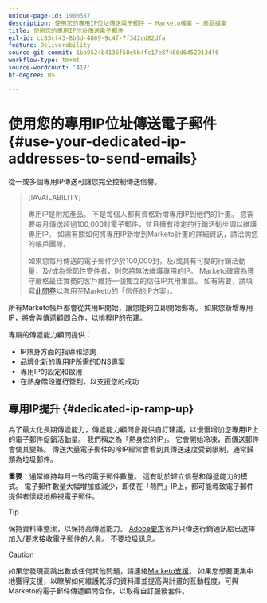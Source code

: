 ```yaml
---
unique-page-id: 1900587
description: 使用您的專用IP位址傳送電子郵件 — Marketo檔案 — 產品檔案
title: 使用您的專用IP位址傳送電子郵件
exl-id: cc83cf43-8b6d-4869-9c4f-7f3d2cd82dfa
feature: Deliverability
source-git-commit: 1ba9524b4136f50e5b4fc17e87466d6452913df6
workflow-type: tm+mt
source-wordcount: '417'
ht-degree: 0%

---
```


# 使用您的專用IP位址傳送電子郵件 {#use-your-dedicated-ip-addresses-to-send-emails}

從一或多個專用IP傳送可讓您完全控制傳送信譽。

>[!AVAILABILITY]
>
>專用IP是附加產品。 不是每個人都有資格新增專用IP到他們的計畫。 您需要每月傳送超過100,000封電子郵件，並且擁有穩定的行銷活動步調以維護專用IP。 如需有關如何將專用IP新增到Marketo計畫的詳細資訊，請洽詢您的帳戶團隊。
>
>如果您每月傳送的電子郵件少於100,000封，及/或具有可變的行銷活動量，及/或為季節性寄件者，則您將無法維護專用的IP。 Marketo確實為遵守嚴格最佳實務的客戶維持一個獨立的信任IP共用集區。 如有需要，請填寫[此問卷](https://na-sjg.marketo.com/lp/marketoprivacydemo/Trusted-IP-Sending-Range-Program.html)以套用至Marketo的「信任的IP方案」。

所有Marketo帳戶都會從共用IP開始，讓您能夠立即開始郵寄。 如果您新增專用IP，將會與傳遞顧問合作，以排程IP的布建。

專屬的傳遞能力顧問提供：

* IP熱身方面的指導和諮詢
* 品牌化新的專用IP所需的DNS專案
* 專用IP的設定和啟用
* 在熱身階段進行簽到，以支援您的成功

## 專用IP提升 {#dedicated-ip-ramp-up}

為了最大化長期傳遞能力，傳遞能力顧問會提供自訂建議，以慢慢增加您專用IP上的電子郵件促銷活動量。 我們稱之為「熱身您的IP」。 它會開始冷凍，而傳送郵件會使其變熱。 傳送大量電子郵件的冷IP經常會看到其傳送速度受到限制，通常歸類為垃圾郵件。

**重要**：通常維持每月一致的電子郵件數量。 這有助於建立信譽和傳遞能力的模式。 電子郵件數量大幅增加或減少，即使在「熱門」IP上，都可能導致電子郵件提供者懷疑地檢視電子郵件。

>[!TIP]
>
>保持資料庫整潔，以保持高傳遞能力。 [Adobe要求](https://www.adobe.com/legal/terms/aup.html)客戶只傳送行銷通訊給已選擇加入/要求接收電子郵件的人員。 不要垃圾訊息。

>[!CAUTION]
>
>如果您發現高跳出數或任何其他問題，請連絡[Marketo支援](https://nation.marketo.com/t5/Support/ct-p/Support)。 如果您想要更集中地獲得支援，以瞭解如何維護乾淨的資料庫並提高與計畫的互動程度，可與Marketo的電子郵件傳遞顧問合作，以取得自訂服務套件。
